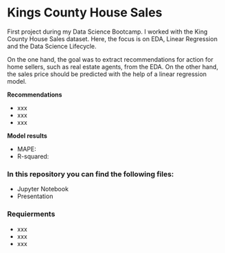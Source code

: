 # Kings County House Sales 
First project during my Data Science Bootcamp. I worked with the King County House Sales dataset. 
Here, the focus is on EDA, Linear Regression and the Data Science Lifecycle.

On the one hand, the goal was to extract recommendations for action for home sellers, such as real estate agents, from the EDA. 
On the other hand, the sales price should be predicted with the help of a linear regression model.

**Recommendations** 
* xxx
* xxx
* xxx

**Model results** 
* MAPE: 
* R-squared: 

### In this repository you can find the following files: 
* Jupyter Notebook 
* Presentation 

### Requierments 
* xxx
* xxx
* xxx

